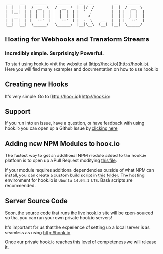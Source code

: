```
 __    __    ______     ______    __  ___         __    ______   
|  |  |  |  /  __  \   /  __  \  |  |/  /        |  |  /  __  \  
|  |__|  | |  |  |  | |  |  |  | |  '  /         |  | |  |  |  | 
|   __   | |  |  |  | |  |  |  | |    <          |  | |  |  |  | 
|  |  |  | |  `--'  | |  `--'  | |  .  \    __   |  | |  `--'  | 
|__|  |__|  \______/   \______/  |__|\__\  (__)  |__|  \______/  

```
## Hosting for Webhooks and Transform Streams

### Incredibly simple. Surprisingly Powerful.

To start using hook.io visit the website at [http://hook.io](http://hook.io). Here you will find many examples and documentation on how to use hook.io

## Creating new Hooks

It's very simple. Go to [http://hook.io](http://hook.io)

## Support

If you run into an issue, have a question, or have feedback with using hook.io you can open up a Github Issue by [clicking here](http://github.com/bigcompany/hook.io/issues/new)

## Adding new NPM Modules to hook.io

The fastest way to get an additional NPM module added to the hook.io platform is to open up a Pull Request modifying [this file](http://github.com/bigcompany/hook.io/blob/master/modules/modules.js).

If your module requires additional dependencies outside of what NPM can install, you can create a custom build script in [this folder](http://github.com/bigcompany/hook.io/blob/master/modules/builds/). The hosting environment for hook.io is `Ubuntu 14.04.1 LTS`. Bash scripts are recommended.

## Server Source Code

Soon, the source code that runs the live [hook.io](http://hook.io) site will be open-sourced so that you can run your own private hook.io servers!

It's important for us that the experience of setting up a local server is as seamless as using http://hook.io

Once our private hook.io reaches this level of completeness we will release it.
